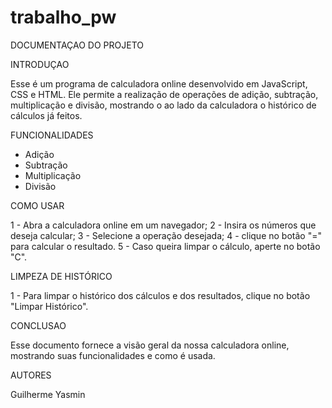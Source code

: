 # trabalho_pw

DOCUMENTAÇAO DO PROJETO

INTRODUÇAO

Esse é um programa de calculadora online desenvolvido em JavaScript, CSS e HTML. Ele permite a realização de operações de adição, subtração, multiplicação e divisão, mostrando o ao lado da calculadora o histórico de cálculos já feitos.

FUNCIONALIDADES

- Adição
- Subtração
- Multiplicação
- Divisão

COMO USAR

1 - Abra a calculadora online em um navegador;
2 - Insira os números que deseja calcular;
3 - Selecione a operação desejada;
4 - clique no botão "=" para calcular o resultado.
5 - Caso queira limpar o cálculo, aperte no botão "C".

LIMPEZA DE HISTÓRICO

1 - Para limpar o histórico dos cálculos e dos resultados, clique no botão "Limpar Histórico".

CONCLUSAO

Esse documento fornece a visão geral da nossa calculadora online, mostrando suas funcionalidades e como é usada.

AUTORES

Guilherme
Yasmin




